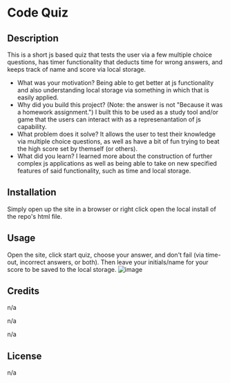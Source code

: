# Code Quiz

## Description

This is a short js based quiz that tests the user via a few multiple choice questions, has timer functionality that deducts time for wrong answers, and keeps track of name and score via local storage. 

- What was your motivation?
Being able to get better at js functionality and also understanding local storage via something in which that is easily applied. 
- Why did you build this project? (Note: the answer is not \"Because it was a homework assignment.")
I built this to be used as a study tool and/or game that the users can interact with  as a represenantation of js capability. 
- What problem does it solve?
It allows the user to test their knowledge via multiple choice questions, as well as have a bit of fun trying to beat the high score set by themself (or others).
- What did you learn?
I learned more about the construction of further complex js applications as well as being able to take on new specified features of said functionality, such as time and local storage. 

## Installation

Simply open up the site in a browser or right click open the local install of the repo's html file. 

## Usage

Open the site, click start quiz, choose your answer, and don't fail (via time-out, incorrect answers, or both). Then leave your initials/name for your score to be saved to the local storage. ![image](https://github.com/deltamango777/Code-Quiz/assets/123947166/1502c20e-6821-48ea-8785-560a00ca6f0f)


## Credits

n/a

n/a

n/a

## License

n/a

